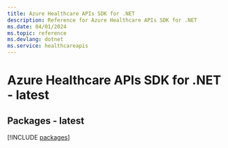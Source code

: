```yaml
---
title: Azure Healthcare APIs SDK for .NET
description: Reference for Azure Healthcare APIs SDK for .NET
ms.date: 04/01/2024
ms.topic: reference
ms.devlang: dotnet
ms.service: healthcareapis
---
```

# Azure Healthcare APIs SDK for .NET - latest
## Packages - latest
[!INCLUDE [packages](healthcare-apis-index.md)]